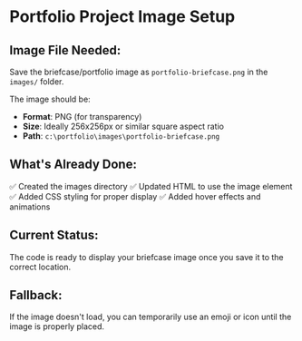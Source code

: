 # Portfolio Project Image Setup

## Image File Needed:
Save the briefcase/portfolio image as `portfolio-briefcase.png` in the `images/` folder.

The image should be:
- **Format**: PNG (for transparency)
- **Size**: Ideally 256x256px or similar square aspect ratio
- **Path**: `c:\portfolio\images\portfolio-briefcase.png`

## What's Already Done:
✅ Created the images directory
✅ Updated HTML to use the image element
✅ Added CSS styling for proper display
✅ Added hover effects and animations

## Current Status:
The code is ready to display your briefcase image once you save it to the correct location.

## Fallback:
If the image doesn't load, you can temporarily use an emoji or icon until the image is properly placed.
